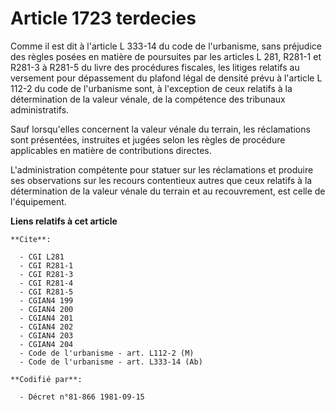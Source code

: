 # Article 1723 terdecies

Comme il est dit à l'article L 333-14 du code de l'urbanisme, sans préjudice des règles posées en matière de poursuites par
les articles L 281, R281-1 et R281-3 à R281-5 du livre des procédures fiscales, les litiges relatifs au versement pour
dépassement du plafond légal de densité prévu à l'article L 112-2 du code de l'urbanisme sont, à l'exception de ceux relatifs
à la détermination de la valeur vénale, de la compétence des tribunaux administratifs.

Sauf lorsqu'elles concernent la valeur vénale du terrain, les réclamations sont présentées, instruites et jugées selon les
règles de procédure applicables en matière de contributions directes.

L'administration compétente pour statuer sur les réclamations et produire ses observations sur les recours contentieux autres
que ceux relatifs à la détermination de la valeur vénale du terrain et au recouvrement, est celle de l'équipement.

**Liens relatifs à cet article**

	**Cite**:

	  - CGI L281
	  - CGI R281-1
	  - CGI R281-3
	  - CGI R281-4
	  - CGI R281-5
	  - CGIAN4 199
	  - CGIAN4 200
	  - CGIAN4 201
	  - CGIAN4 202
	  - CGIAN4 203
	  - CGIAN4 204
	  - Code de l'urbanisme - art. L112-2 (M)
	  - Code de l'urbanisme - art. L333-14 (Ab)

	**Codifié par**:

	  - Décret n°81-866 1981-09-15
